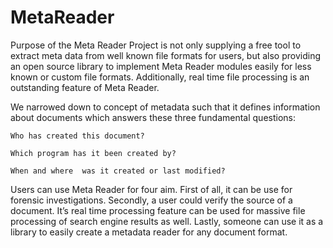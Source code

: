 MetaReader
==========


Purpose of the Meta Reader Project is not only supplying a free tool to extract meta data from well known file formats for users, but also providing an open source library to implement Meta Reader modules easily for less known or custom file formats. Additionally, real time file processing is an outstanding feature of Meta Reader.

We narrowed down to concept of metadata such that it defines information about documents which answers these three fundamental questions:

    Who has created this document?

    Which program has it been created by?

    When and where  was it created or last modified?


Users can use Meta Reader for four aim. First of all, it can be use for forensic investigations. Secondly, a user could verify the source of a document. It’s real time processing feature can be used for massive file processing of search engine results as well. Lastly, someone can use it as a library to easily create a metadata reader for any document format.

